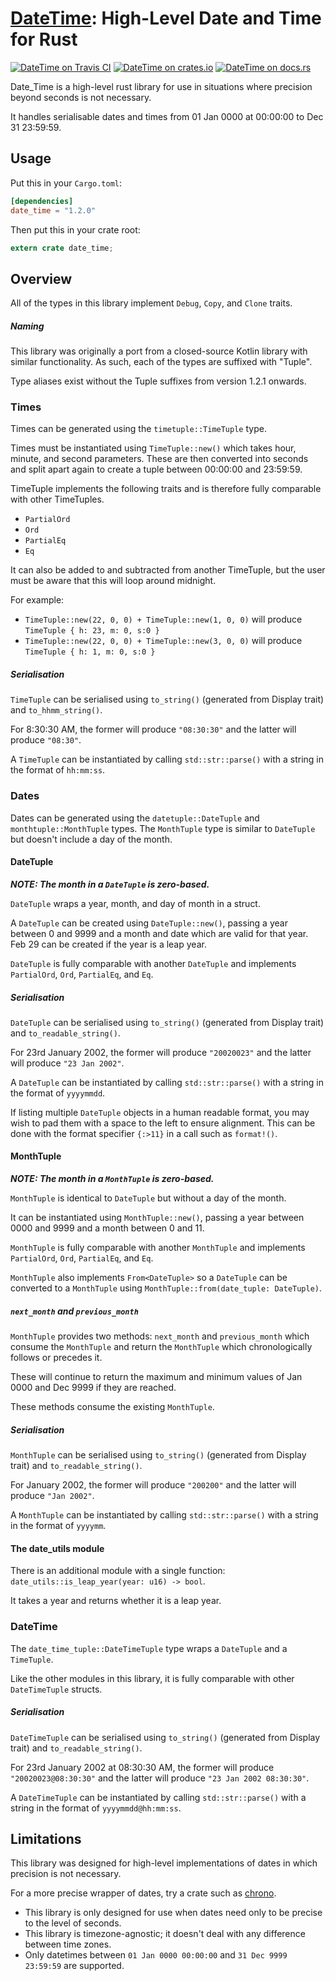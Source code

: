 [DateTime][docsrs]: High-Level Date and Time for Rust
=====================================================

[![DateTime on Travis CI][travis-image]][travis]
[![DateTime on crates.io][cratesio-image]][cratesio]
[![DateTime on docs.rs][docsrs-image]][docsrs]

[travis-image]: https://travis-ci.com/samueldple/date_time.svg?branch=master
[travis]: https://travis-ci.com/samueldple/date_time
[cratesio-image]: https://img.shields.io/crates/v/date_time.svg
[cratesio]: https://crates.io/crates/date_time
[docsrs-image]: https://docs.rs/date_time/badge.svg
[docsrs]: https://docs.rs/date_time

Date_Time is a high-level rust library for use in situations where
precision beyond seconds is not necessary.

It handles serialisable dates and times from 01 Jan 0000 at 00:00:00 to
Dec 31 23:59:59.

## Usage

Put this in your `Cargo.toml`:

```toml
[dependencies]
date_time = "1.2.0"
```

Then put this in your crate root:

```rust
extern crate date_time;
```

## Overview

All of the types in this library implement `Debug`, `Copy`, and `Clone` traits.

##### Naming

This library was originally a port from a closed-source Kotlin library with
similar functionality. As such, each of the types are suffixed with "Tuple".

Type aliases exist without the Tuple suffixes from version 1.2.1 onwards.

### Times

Times can be generated using the `timetuple::TimeTuple` type.

Times must be instantiated using `TimeTuple::new()` which takes hour, minute, and second parameters. These are then converted into seconds and split apart again to create a tuple between 00:00:00 and 23:59:59.

TimeTuple implements the following traits and is therefore fully comparable with other TimeTuples.

* `PartialOrd`
* `Ord`
* `PartialEq`
* `Eq`

It can also be added to and subtracted from another TimeTuple, but the user must be aware that this will loop around midnight.

For example:

* `TimeTuple::new(22, 0, 0) + TimeTuple::new(1, 0, 0)` will produce `TimeTuple { h: 23, m: 0, s:0 }`
* `TimeTuple::new(22, 0, 0) + TimeTuple::new(3, 0, 0)` will produce `TimeTuple { h: 1, m: 0, s:0 }`

##### Serialisation

`TimeTuple` can be serialised using `to_string()` (generated from Display trait) and `to_hhmm_string()`.

For 8:30:30 AM, the former will produce `"08:30:30"` and the latter will produce `"08:30"`.

A `TimeTuple` can be instantiated by calling `std::str::parse()` with a string in the format of `hh:mm:ss`.

### Dates

Dates can be generated using the `datetuple::DateTuple` and `monthtuple::MonthTuple` types. The `MonthTuple` type is similar to `DateTuple` but doesn't include a day of the month.

#### DateTuple

***NOTE: The month in a `DateTuple` is zero-based.***

`DateTuple` wraps a year, month, and day of month in a struct.

A `DateTuple` can be created using `DateTuple::new()`, passing a year between 0 and 9999 and a month and date which are valid for that year. Feb 29 can be created if the year is a leap year.

`DateTuple` is fully comparable with another `DateTuple` and implements `PartialOrd`, `Ord`, `PartialEq`, and `Eq`.

##### Serialisation

`DateTuple` can be serialised using `to_string()` (generated from Display trait) and `to_readable_string()`.

For 23rd January 2002, the former will produce `"20020023"` and the latter will produce `"23 Jan 2002"`.

A `DateTuple` can be instantiated by calling `std::str::parse()` with a string in the format of `yyyymmdd`.

If listing multiple `DateTuple` objects in a human readable format, you may wish to pad them with a space to the left to ensure alignment. This can be done with the format specifier `{:>11}` in a call such as `format!()`.

#### MonthTuple

***NOTE: The month in a `MonthTuple` is zero-based.***

`MonthTuple` is identical to `DateTuple` but without a day of the month.

It can be instantiated using `MonthTuple::new()`, passing a year between 0000 and 9999 and a month between 0 and 11.

`MonthTuple` is fully comparable with another `MonthTuple` and implements `PartialOrd`, `Ord`, `PartialEq`, and `Eq`.

`MonthTuple` also implements `From<DateTuple>` so a `DateTuple` can be converted to a `MonthTuple` using `MonthTuple::from(date_tuple: DateTuple)`.

##### `next_month` and `previous_month`

`MonthTuple` provides two methods: `next_month` and `previous_month` which consume the `MonthTuple` and return the `MonthTuple` which chronologically follows or precedes it.

These will continue to return the maximum and minimum values of Jan 0000 and Dec 9999 if they are reached.

These methods consume the existing `MonthTuple`.

##### Serialisation

`MonthTuple` can be serialised using `to_string()` (generated from Display trait) and `to_readable_string()`.

For January 2002, the former will produce `"200200"` and the latter will produce `"Jan 2002"`.

A `MonthTuple` can be instantiated by calling `std::str::parse()` with a string in the format of `yyyymm`.

#### The date_utils module

There is an additional module with a single function: `date_utils::is_leap_year(year: u16) -> bool`.

It takes a year and returns whether it is a leap year.

### DateTime

The `date_time_tuple::DateTimeTuple` type wraps a `DateTuple` and a `TimeTuple`.

Like the other modules in this library, it is fully comparable with other `DateTimeTuple` structs.

##### Serialisation

`DateTimeTuple` can be serialised using `to_string()` (generated from Display trait) and `to_readable_string()`.

For 23rd January 2002 at 08:30:30 AM, the former will produce `"20020023@08:30:30"` and the latter will produce `"23 Jan 2002 08:30:30"`.

A `DateTimeTuple` can be instantiated by calling `std::str::parse()` with a string in the format of `yyyymmdd@hh:mm:ss`.

## Limitations

This library was designed for high-level implementations of dates in which precision is not necessary.

For a more precise wrapper of dates, try a crate such as [chrono](https://crates.io/crates/chrono).

* This library is only designed for use when dates need only to be precise to the level of seconds.
* This library is timezone-agnostic; it doesn't deal with any difference between time zones.
* Only datetimes between `01 Jan 0000 00:00:00` and `31 Dec 9999 23:59:59` are supported.

